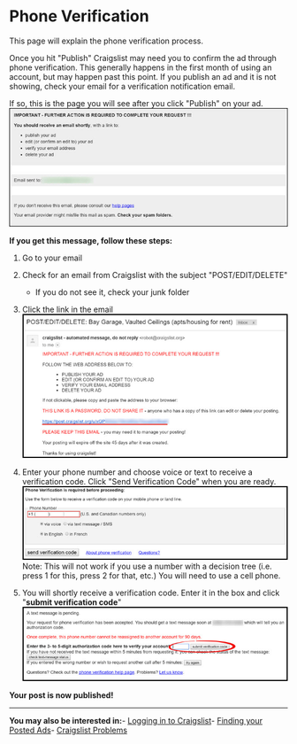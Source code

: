 # Phone Verification
This page will explain the phone verification process.

Once you hit "Publish" Craigslist may need you to confirm the ad through phone verification. This generally happens in the first month of using an account, but may happen past this point. If you publish an ad and it is not showing, check your email for a verification notification email.

If so, this is the page you will see after you click "Publish" on your ad.
![](email2.jpg)

**If you get this message, follow these steps:**
1. Go to your email
2. Check for an email from Craigslist with the subject "POST/EDIT/DELETE"
   - If you do not see it, check your junk folder
3. Click the link in the email
![](email3.jpg)

4. Enter your phone number and choose voice or text to receive a verification code. Click "Send Verification Code" when you are ready.<br>
![](email4.jpg)<br>
Note: This will not work if you use a number with a decision tree (i.e. press 1 for this, press 2 for that, etc.) You will need to use a cell phone.

5. You will shortly receive a verification code. Enter it in the box and click "**submit verification code**"
![](email5.jpg)

**Your post is now published!**

---
**You may also be interested in:**- [Logging in to Craigslist](http://docs.rooof.com/loginto_craigslist_md.html)- [Finding your Posted Ads](http://docs.rooof.com/findingyour_posted_ads_md.html)- [Craigslist Problems](http://docs.rooof.com/craigslist_problems.html)
